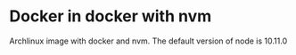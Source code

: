 # Docker in docker with nvm

Archlinux image with docker and nvm. The default version of node is 10.11.0
